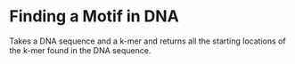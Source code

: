 # Finding a Motif in DNA
Takes a DNA sequence and a k-mer and returns all the starting locations of the k-mer found in the DNA sequence.